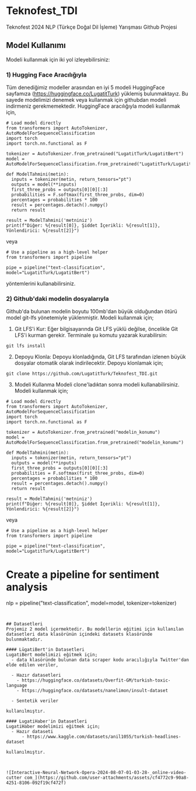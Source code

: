 # Teknofest_TDI
Teknofest 2024 NLP (Türkçe Doğal Dil İşleme) Yarışması Github Projesi


## Model Kullanımı
Modeli kullanmak için iki yol izleyebilirsiniz:

### 1) Hugging Face Aracılığıyla
Tüm denediğimiz modeller arasından en iyi 5 modeli HuggingFace sayfamıza (https://huggingface.co/LugatitTurk) yüklemiş bulunmaktayız. Bu sayede modelimizi denemek veya kullanmak için githubdan modeli indirmeniz gerekmemektedir. 
HuggingFace aracılığıyla modeli kullanmak için,

```
# Load model directly
from transformers import AutoTokenizer, AutoModelForSequenceClassification
import torch
import torch.nn.functional as F

tokenizer = AutoTokenizer.from_pretrained("LugatitTurk/LugatitBert")
model = AutoModelForSequenceClassification.from_pretrained("LugatitTurk/LugatitBert")
```
```
def ModelTahmini(metin):
  inputs = tokenizer(metin, return_tensors="pt")
  outputs = model(**inputs)
  first_three_probs = outputs[0][0][:3]
  probabilities = F.softmax(first_three_probs, dim=0)
  percentages = probabilities * 100
  result = percentages.detach().numpy()
  return result

result = ModelTahmini('metniniz')
print(f"Diğer: %{result[0]}, Şiddet İçerikli: %{result[1]}, Yönlendirici: %{result[2]}")
```
veya 
```
# Use a pipeline as a high-level helper
from transformers import pipeline

pipe = pipeline("text-classification", model="LugatitTurk/LugatitBert")
```
yöntemlerini kullanabilirsiniz.

### 2) Github'daki modelin dosyalarıyla
Github'da bulunan modelin boyutu 100mb'dan büyük olduğundan ötürü model git-lfs yönetemiyle yüklenmiştir. Modeli kullanmak için;

1. Git LFS'i Kur:
Eğer bilgisayarında Git LFS yüklü değilse, öncelikle Git LFS'i kurman gerekir. Terminale şu komutu yazarak kurabilirsin:
```
git lfs install
```

2. Depoyu Klonla:
Depoyu klonladığında, Git LFS tarafından izlenen büyük dosyalar otomatik olarak indirilecektir. Depoyu klonlamak için;
```
git clone https://github.com/LugatitTurk/Teknofest_TDI.git
```

3. Modeli Kullanma
Modeli clone'ladıktan sonra modeli kullanabilirsiniz. Modeli kullanmak için;
```
# Load model directly
from transformers import AutoTokenizer, AutoModelForSequenceClassification
import torch
import torch.nn.functional as F

tokenizer = AutoTokenizer.from_pretrained("modelin_konumu")
model = AutoModelForSequenceClassification.from_pretrained("modelin_konumu")
```
```
def ModelTahmini(metin):
  inputs = tokenizer(metin, return_tensors="pt")
  outputs = model(**inputs)
  first_three_probs = outputs[0][0][:3]
  probabilities = F.softmax(first_three_probs, dim=0)
  percentages = probabilities * 100
  result = percentages.detach().numpy()
  return result

result = ModelTahmini('metniniz')
print(f"Diğer: %{result[0]}, Şiddet İçerikli: %{result[1]}, Yönlendirici: %{result[2]}")
```
veya 
```
# Use a pipeline as a high-level helper
from transformers import pipeline

pipe = pipeline("text-classification", model="LugatitTurk/LugatitBert")
```

# Create a pipeline for sentiment analysis
nlp = pipeline("text-classification", model=model, tokenizer=tokenizer)
```


## Datasetleri 
Projemiz 2 model içermektedir. Bu modellerin eğitimi için kullanılan datasetleri data klasörünün içindeki datasets klasöründe bulunmaktadır.

#### LügatiBert'in Datasetleri
LugatiBert modelimizi eğitmek için;
  - data klasöründe bulunan data scraper kodu aracılığıyla Twitter'dan elde edilen veriler,
    
  - Hazır datasetleri
    - https://huggingface.co/datasets/Overfit-GM/turkish-toxic-language
    - https://huggingface.co/datasets/nanelimon/insult-dataset
      
  - Sentetik veriler

kullanılmıştır.

#### LugatiHaber'in Datasetleri
LugatiHaber modelimizi eğitmek için;
  - Hazır dataseti
      - https://www.kaggle.com/datasets/anil1055/turkish-headlines-dataset

kullanılmıştır.



![Interactive-Neural-Network-Opera-2024-08-07-01-03-28-_online-video-cutter com_](https://github.com/user-attachments/assets/cf4772c9-90a8-4251-8106-092f19cf472f)





